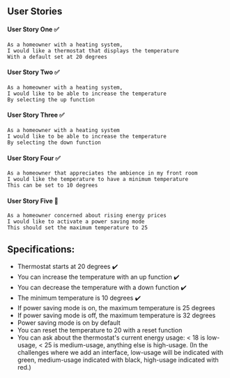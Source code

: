 ## User Stories

#### User Story One ✅
```
As a homeowner with a heating system,
I would like a thermostat that displays the temperature  
With a default set at 20 degrees
```
#### User Story Two ✅
```
As a homeowner with a heating system,
I would like to be able to increase the temperature  
By selecting the up function
```

#### User Story Three ✅
```
As a homeowner with a heating system  
I would like to be able to increase the temperature  
By selecting the down function
```

#### User Story Four ✅
```
As a homeowner that appreciates the ambience in my front room  
I would like the temperature to have a minimum temperature  
This can be set to 10 degrees
```

#### User Story Five 🚧
```
As a homeowner concerned about rising energy prices  
I would like to activate a power saving mode  
This should set the maximum temperature to 25
```





## Specifications:

* Thermostat starts at 20 degrees ✔️
* You can increase the temperature with an up function ✔️
* You can decrease the temperature with a down function ✔️
* The minimum temperature is 10 degrees ✔️
* If power saving mode is on, the maximum temperature is 25 degrees
* If power saving mode is off, the maximum temperature is 32 degrees
* Power saving mode is on by default
* You can reset the temperature to 20 with a reset function
* You can ask about the thermostat's current energy usage: < 18 is low-usage, < 25 is medium-usage, anything else is high-usage.
(In the challenges where we add an interface, low-usage will be indicated with green, medium-usage indicated with black, high-usage indicated with red.)
